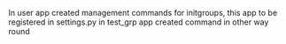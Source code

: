 In user app created management commands for initgroups, this app to be registered in settings.py
in test_grp app created command in other way round
